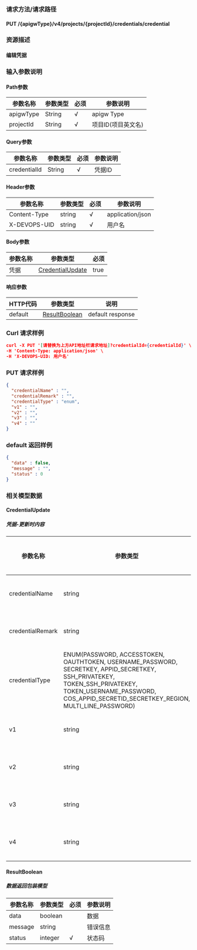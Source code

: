 ### 请求方法/请求路径
#### PUT /{apigwType}/v4/projects/{projectId}/credentials/credential
### 资源描述
#### 编辑凭据
### 输入参数说明
#### Path参数

| 参数名称      | 参数类型   | 必须  | 参数说明        |
| --------- | ------ | --- | ----------- |
| apigwType | String | √   | apigw Type  |
| projectId | String | √   | 项目ID(项目英文名) |

#### Query参数

| 参数名称         | 参数类型   | 必须  | 参数说明 |
| ------------ | ------ | --- | ---- |
| credentialId | String | √   | 凭据ID |

#### Header参数

| 参数名称         | 参数类型   | 必须  | 参数说明             |
| ------------ | ------ | --- | ---------------- |
| Content-Type | string | √   | application/json |
| X-DEVOPS-UID | string | √   | 用户名              |

#### Body参数

| 参数名称 | 参数类型                                  | 必须   |
| ---- | ------------------------------------- | ---- |
| 凭据   | [CredentialUpdate](#CredentialUpdate) | true |

#### 响应参数

| HTTP代码  | 参数类型                            | 说明               |
| ------- | ------------------------------- | ---------------- |
| default | [ResultBoolean](#ResultBoolean) | default response |

### Curl 请求样例

```Json
curl -X PUT '[请替换为上方API地址栏请求地址]?credentialId={credentialId}' \
-H 'Content-Type: application/json' \
-H 'X-DEVOPS-UID: 用户名' 
```

### PUT 请求样例

```Json
{
  "credentialName" : "",
  "credentialRemark" : "",
  "credentialType" : "enum",
  "v1" : "",
  "v2" : "",
  "v3" : "",
  "v4" : ""
}
```

### default 返回样例

```Json
{
  "data" : false,
  "message" : "",
  "status" : 0
}
```

### 相关模型数据
#### CredentialUpdate
##### 凭据-更新时内容

| 参数名称             | 参数类型                                                                                                                                                                                                            | 必须  | 参数说明 |
| ---------------- | --------------------------------------------------------------------------------------------------------------------------------------------------------------------------------------------------------------- | --- | ---- |
| credentialName   | string                                                                                                                                                                                                          |     | 凭据名称 |
| credentialRemark | string                                                                                                                                                                                                          |     | 凭据描述 |
| credentialType   | ENUM(PASSWORD, ACCESSTOKEN, OAUTHTOKEN, USERNAME_PASSWORD, SECRETKEY, APPID_SECRETKEY, SSH_PRIVATEKEY, TOKEN_SSH_PRIVATEKEY, TOKEN_USERNAME_PASSWORD, COS_APPID_SECRETID_SECRETKEY_REGION, MULTI_LINE_PASSWORD) | √   | 凭据类型 |
| v1               | string                                                                                                                                                                                                          | √   | 凭据内容 |
| v2               | string                                                                                                                                                                                                          |     | 凭据内容 |
| v3               | string                                                                                                                                                                                                          |     | 凭据内容 |
| v4               | string                                                                                                                                                                                                          |     | 凭据内容 |

#### ResultBoolean
##### 数据返回包装模型

| 参数名称    | 参数类型    | 必须  | 参数说明 |
| ------- | ------- | --- | ---- |
| data    | boolean |     | 数据   |
| message | string  |     | 错误信息 |
| status  | integer | √   | 状态码  |

 
